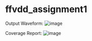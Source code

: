 # ffvdd_assignment1
Output Waveform:
![image](https://github.com/Samarth-SD/ffvdd_assignment1/assets/97584579/9a0c10e5-a107-473f-bccd-0ebe9eb306a1)

Coverage Report:
![image](https://github.com/Samarth-SD/ffvdd_assignment1/assets/97584579/a9ff5048-701a-4f72-a424-197de6652155)
